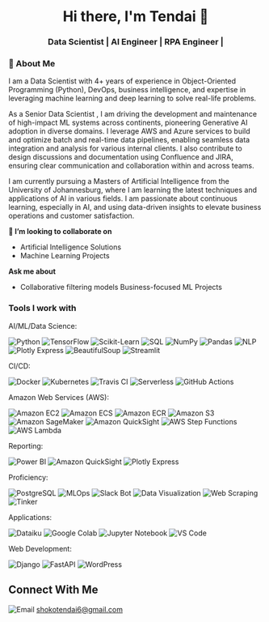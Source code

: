 <h1 align="center">Hi there, I'm Tendai 👋</h1>
<h3 align="center">Data Scientist | AI Engineer | RPA Engineer | </h3>

### 🚀 About Me
I am a Data Scientist with 4+ years of experience in Object-Oriented Programming (Python), DevOps, business intelligence, and expertise in leveraging machine learning and deep learning to solve real-life problems. 

As a Senior Data Scientist , I am driving the development and maintenance of high-impact ML systems across continents, pioneering Generative AI adoption in diverse domains. I leverage AWS and Azure services to build and optimize batch and real-time data pipelines, enabling seamless data integration and analysis for various internal clients. I also contribute to design discussions and documentation using Confluence and JIRA, ensuring clear communication and collaboration within and across teams.

I am currently pursuing a Masters of Artificial Intelligence from the University of Johannesburg, where I am learning the latest techniques and applications of AI in various fields. I am passionate about continuous learning, especially in AI, and using data-driven insights to elevate business operations and customer satisfaction.


**👯 I’m looking to collaborate on**
- Artificial Intelligence Solutions
- Machine Learning Projects

**Ask me about**
- Collaborative filtering models
Business-focused ML Projects

### Tools I work with

AI/ML/Data Science: 

![Python](https://img.shields.io/badge/-Python-blue?style=flat&logo=python&logoWidth=40) ![TensorFlow](https://img.shields.io/badge/-TensorFlow-orange?style=flat&logo=tensorflow&logoWidth=40) ![Scikit-Learn](https://img.shields.io/badge/-Scikit--Learn-green?style=flat&logo=scikit-learn&logoWidth=40) ![SQL](https://img.shields.io/badge/-SQL-blue?style=flat&logo=postgresql&logoWidth=40) ![NumPy](https://img.shields.io/badge/-NumPy-blue?style=flat&logo=numpy&logoWidth=40) ![Pandas](https://img.shields.io/badge/-Pandas-blueviolet?style=flat&logo=pandas&logoWidth=40) ![NLP](https://img.shields.io/badge/-NLP-yellow?style=flat&logo=natural-language-processing&logoWidth=40) ![Plotly Express](https://img.shields.io/badge/-Plotly%20Express-blue?style=flat&logo=plotly&logoWidth=40) ![BeautifulSoup](https://img.shields.io/badge/-BeautifulSoup-orange?style=flat&logo=beautifulsoup&logoWidth=40) ![Streamlit](https://img.shields.io/badge/-Streamlit-blue?style=flat&logo=streamlit&logoWidth=40)

CI/CD: 

![Docker](https://img.shields.io/badge/-Docker-blue?style=flat&logo=docker&logoWidth=40) ![Kubernetes](https://img.shields.io/badge/-Kubernetes-blue?style=flat&logo=kubernetes&logoWidth=40) ![Travis CI](https://img.shields.io/badge/-Travis%20CI-blue?style=flat&logo=travis-ci&logoWidth=40) ![Serverless](https://img.shields.io/badge/-Serverless-black?style=flat&logo=serverless&logoWidth=40) ![GitHub Actions](https://img.shields.io/badge/-GitHub%20Actions-black?style=flat&logo=github-actions&logoWidth=40)

Amazon Web Services (AWS): 

![Amazon EC2](https://img.shields.io/badge/-EC2-orange?style=flat&logo=amazon-ec2&logoWidth=40) ![Amazon ECS](https://img.shields.io/badge/-ECS-orange?style=flat&logo=amazon-ecs&logoWidth=40) ![Amazon ECR](https://img.shields.io/badge/-ECR-orange?style=flat&logo=amazon-ecr&logoWidth=40) ![Amazon S3](https://img.shields.io/badge/-S3-orange?style=flat&logo=amazon-s3&logoWidth=40) ![Amazon SageMaker](https://img.shields.io/badge/-SageMaker-orange?style=flat&logo=amazon-aws&logoWidth=40) ![Amazon QuickSight](https://img.shields.io/badge/-QuickSight-yellow?style=flat&logo=amazon-aws&logoWidth=40) ![AWS Step Functions](https://img.shields.io/badge/-AWS%20Step%20Functions-orange?style=flat&logo=amazonaws&logoWidth=40)
![AWS Lambda](https://img.shields.io/badge/-AWS%20Lambda-orange?style=flat&logo=amazonaws&logoWidth=40)

Reporting: 

![Power BI](https://img.shields.io/badge/-Power%20BI-9cf?style=flat&logo=microsoft-power-bi&logoWidth=40) ![Amazon QuickSight](https://img.shields.io/badge/-QuickSight-9cf?style=flat&logo=amazon-aws&logoWidth=40) ![Plotly Express](https://img.shields.io/badge/-Plotly%20Express-9cf?style=flat&logo=plotly&logoWidth=40)

Proficiency: 

![PostgreSQL](https://img.shields.io/badge/-PostgreSQL-blueviolet?style=flat&logo=postgresql&logoWidth=40) ![MLOps](https://img.shields.io/badge/-MLOps-blueviolet?style=flat&logo=microsoft&logoWidth=40) ![Slack Bot](https://img.shields.io/badge/-Slack%20Bot-blueviolet?style=flat&logo=slack&logoWidth=40)
![Data Visualization](https://img.shields.io/badge/-Data%20Visualization-blueviolet?style=flat&logo=google&logoWidth=40) ![Web Scraping](https://img.shields.io/badge/-Web%20Scraping-blueviolet?style=flat&logo=python&logoWidth=40) ![Tinker](https://img.shields.io/badge/-Tinker-blueviolet?style=flat&logo=tinker&logoWidth=40)

Applications: 

![Dataiku](https://img.shields.io/badge/-Dataiku-ff69b4?style=flat&logo=dataiku&logoWidth=40) ![Google Colab](https://img.shields.io/badge/-Google%20Colab-ff69b4?style=flat&logo=google-colab&logoWidth=40) ![Jupyter Notebook](https://img.shields.io/badge/-Jupyter%20Notebook-ff69b4?style=flat&logo=jupyter&logoWidth=40) ![VS Code](https://img.shields.io/badge/-VS%20Code-ff69b4?style=flat&logo=visual-studio-code&logoWidth=40)

Web Development: 

![Django](https://img.shields.io/badge/-Django-yellowgreen?style=flat&logo=django&logoWidth=40) ![FastAPI](https://img.shields.io/badge/-FastAPI-yellowgreen?style=flat&logo=fastapi&logoWidth=40) ![WordPress](https://img.shields.io/badge/-WordPress-yellowgreen?style=flat&logo=wordpress&logoWidth=40)

## Connect With Me

![Email](https://img.shields.io/badge/-Email-red?style=flat&logo=gmail&logoColor=white&logoWidth=40) shokotendai6@gmail.com







